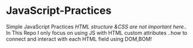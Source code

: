 # JavaScript-Practices
Simple JavaScript Practices *HTML structure &amp;CSS are not important here..*
In This Repo I only focus on using JS with HTML custom attributes ..how to connect and interact with each HTML field using DOM,BOM!
